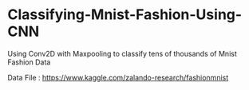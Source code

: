 # Classifying-Mnist-Fashion-Using-CNN

Using Conv2D with Maxpooling to classify tens of thousands of Mnist Fashion Data

Data File : https://www.kaggle.com/zalando-research/fashionmnist
